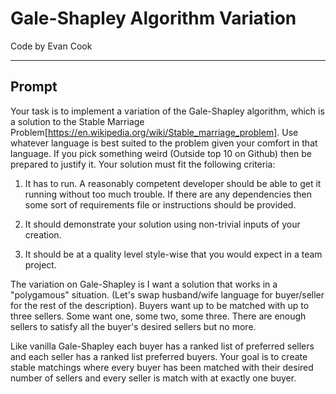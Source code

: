 # Gale-Shapley Algorithm Variation

Code by Evan Cook

---------------------------------------

## Prompt

Your task is to implement a variation of the Gale-Shapley algorithm, which is a solution to the Stable Marriage Problem[https://en.wikipedia.org/wiki/Stable_marriage_problem]. Use whatever language is best suited to the problem given your comfort in that language. If you pick something weird (Outside top 10 on Github) then be prepared to justify it. Your solution must fit the following criteria:


1. It has to run. A reasonably competent developer should be able to get it running without too much trouble. If there are any dependencies then some sort of requirements file or instructions should be provided.

2. It should demonstrate your solution using non-trivial inputs of your creation. 

3. It should be at a quality level style-wise that you would expect in a team project.


The variation on Gale-Shapley is I want a solution that works in a "polygamous" situation. (Let's swap husband/wife language for buyer/seller for the rest of the description).  Buyers want up to be matched with up to three sellers. Some want one, some two, some three. There are enough sellers to satisfy all the buyer's desired sellers but no more.


Like vanilla Gale-Shapley each buyer has a ranked list of preferred sellers and each seller has a ranked list preferred buyers. Your goal is to create stable matchings where every buyer has been matched with their desired number of sellers and every seller is match with at exactly one buyer.
